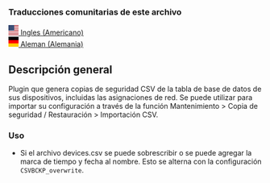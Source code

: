 ### Traducciones comunitarias de este archivo

<a href="https://github.com/jokob-sk/NetAlertX/blob/main/front/plugins/csv_backup/README.md">
  <img src="https://github.com/lipis/flag-icons/blob/main/flags/4x3/us.svg" alt="README.md" style="height: 20px !important;width: 20px !important;">
  Ingles (Americano)
</a>
<br>
<a href="https://github.com/jokob-sk/NetAlertX/blob/main/front/plugins/csv_backup/README_DE.md">
  <img src="https://github.com/lipis/flag-icons/blob/main/flags/4x3/de.svg" alt="README_DE.md" style="height: 20px !important;width: 20px !important;">
  Aleman (Alemania)
</a>

## Descripción general

Plugin que genera copias de seguridad CSV de la tabla de base de datos de sus dispositivos, incluidas las asignaciones de red. Se puede utilizar para importar su configuración a través de la función Mantenimiento > Copia de seguridad / Restauración > Importación CSV.

### Uso

- Si el archivo devices.csv se puede sobrescribir o se puede agregar la marca de tiempo y fecha al nombre. Esto se alterna con la configuración `CSVBCKP_overwrite`.
